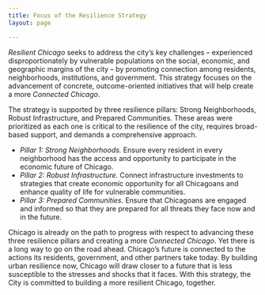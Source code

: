 ```yaml
---
title: Focus of the Resilience Strategy
layout: page

---
```


_Resilient Chicago_ seeks to address the city’s key challenges – experienced disproportionately by vulnerable populations on the social, economic, and geographic margins of the city – by promoting connection among residents, neighborhoods, institutions, and government. This strategy focuses on the advancement of concrete, outcome-oriented initiatives that will help create a more _Connected Chicago_.

The strategy is supported by three resilience pillars: Strong Neighborhoods, Robust Infrastructure, and Prepared Communities. These areas were prioritized as each one is critical to the resilience of the city, requires broad-based support, and demands a comprehensive approach.

* *Pillar 1: Strong Neighborhoods.* Ensure every resident in every neighborhood has the access and opportunity to participate in the economic future of Chicago.
* *Pillar 2: Robust Infrastructure.* Connect infrastructure investments to strategies that create economic opportunity for all Chicagoans and enhance quality of life for vulnerable communities.
* *Pillar 3: Prepared Communities.* Ensure that Chicagoans are engaged and informed so that they are prepared for all threats they face now and in the future.



Chicago is already on the path to progress with respect to advancing these three resilience pillars and creating a more _Connected Chicago_. Yet there is a long way to go on the road ahead.
Chicago’s future is connected to the actions its residents, government, and other partners take today. By building urban resilience now, Chicago will draw closer to a future that is less susceptible to the stresses and shocks that it faces.
With this strategy, the City is committed to building a more resilient Chicago, together.